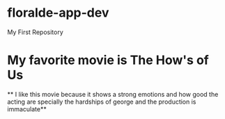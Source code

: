 # floralde-app-dev
My First Repository
# My favorite movie is The How's of Us
** I like this movie because it shows a strong emotions and how good the acting are specially the hardships of george and the production is immaculate**
